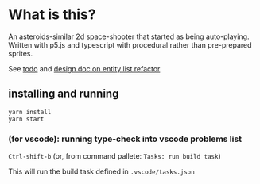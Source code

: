 # What is this?

An asteroids-similar 2d space-shooter that started as being auto-playing. Written with p5.js and typescript with procedural rather than pre-prepared sprites.

See [todo](./docs/todo.md) and [design doc on entity list refactor](./docs/design-notes-all-entities-in-one-list.md)

## installing and running

```
yarn install
yarn start
```

### (for vscode): running type-check into vscode problems list

`Ctrl-shift-b` (or, from command pallete: `Tasks: run build task`)

This will run the build task defined in `.vscode/tasks.json`
